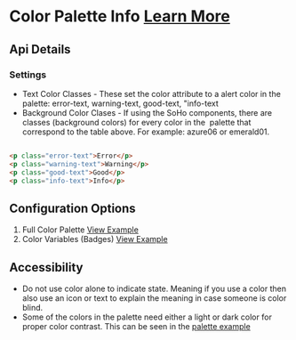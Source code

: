 # Color Palette Info [Learn More](#)

## Api Details

### Settings

* Text Color Classes - These set the color attribute to a alert color in the palette: error-text, warning-text, good-text, "info-text
* Background Color Clases - If using the SoHo components, there are classes (background colors) for every color in the  palette that correspond to the table above. For example: azure06 or emerald01.

```html

<p class="error-text">Error</p>
<p class="warning-text">Warning</p>
<p class="good-text">Good</p>
<p class="info-text">Info</p>


```

## Configuration Options

1. Full Color Palette [View Example]( ../components/colors/example-index)
2. Color Variables (Badges) [View Example]( ../components/colors/example-color-vars)

## Accessibility

* Do not use color alone to indicate state. Meaning if you use a color then also use an icon or text to explain the meaning in case someone is color blind.
* Some of the colors in the palette need either a light or dark color for proper color contrast. This can be seen in the [palette example]( ../components/colors/example-index)
